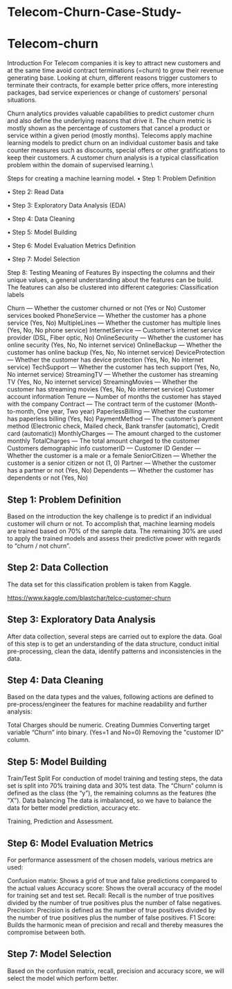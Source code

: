 # Telecom-Churn-Case-Study-
# Telecom-churn
Introduction
For Telecom companies it is key to attract new customers and at the same time avoid contract terminations (=churn) to grow their revenue generating base. Looking at churn, different reasons trigger customers to terminate their contracts, for example better price offers, more interesting packages, bad service experiences or change of customers’ personal situations.

Churn analytics provides valuable capabilities to predict customer churn and also define the underlying reasons that drive it. The churn metric is mostly shown as the percentage of customers that cancel a product or service within a given period (mostly months). Telecoms apply machine learning models to predict churn on an individual customer basis and take counter measures such as discounts, special offers or other gratifications to keep their customers. A customer churn analysis is a typical classification problem within the domain of supervised learning.\

Steps for creating a machine learning model.
• Step 1: Problem Definition

• Step 2: Read Data

• Step 3: Exploratory Data Analysis (EDA)

• Step 4: Data Cleaning

• Step 5: Model Building

• Step 6: Model Evaluation Metrics Definition

• Step 7: Model Selection

Step 8: Testing
Meaning of Features
By inspecting the columns and their unique values, a general understanding about the features can be build. The features can also be clustered into different categories: Classification labels

Churn — Whether the customer churned or not (Yes or No) Customer services booked PhoneService — Whether the customer has a phone service (Yes, No) MultipleLines — Whether the customer has multiple lines (Yes, No, No phone service) InternetService — Customer’s internet service provider (DSL, Fiber optic, No) OnlineSecurity — Whether the customer has online security (Yes, No, No internet service) OnlineBackup — Whether the customer has online backup (Yes, No, No internet service) DeviceProtection — Whether the customer has device protection (Yes, No, No internet service) TechSupport — Whether the customer has tech support (Yes, No, No internet service) StreamingTV — Whether the customer has streaming TV (Yes, No, No internet service) StreamingMovies — Whether the customer has streaming movies (Yes, No, No internet service) Customer account information Tenure — Number of months the customer has stayed with the company Contract — The contract term of the customer (Month-to-month, One year, Two year) PaperlessBilling — Whether the customer has paperless billing (Yes, No) PaymentMethod — The customer’s payment method (Electronic check, Mailed check, Bank transfer (automatic), Credit card (automatic)) MonthlyCharges — The amount charged to the customer monthly TotalCharges — The total amount charged to the customer Customers demographic info customerID — Customer ID Gender — Whether the customer is a male or a female SeniorCitizen — Whether the customer is a senior citizen or not (1, 0) Partner — Whether the customer has a partner or not (Yes, No) Dependents — Whether the customer has dependents or not (Yes, No)

## Step 1: Problem Definition
Based on the introduction the key challenge is to predict if an individual customer will churn or not. To accomplish that, machine learning models are trained based on 70% of the sample data. The remaining 30% are used to apply the trained models and assess their predictive power with regards to “churn / not churn”.

## Step 2: Data Collection
The data set for this classification problem is taken from Kaggle.

https://www.kaggle.com/blastchar/telco-customer-churn

## Step 3: Exploratory Data Analysis
After data collection, several steps are carried out to explore the data. Goal of this step is to get an understanding of the data structure, conduct initial pre-processing, clean the data, identify patterns and inconsistencies in the data.

## Step 4: Data Cleaning
Based on the data types and the values, following actions are defined to pre-process/engineer the features for machine readability and further analysis:

Total Charges should be numeric. Creating Dummies Converting target variable “Churn” into binary. (Yes=1 and No=0) Removing the "customer ID" column.

## Step 5: Model Building
Train/Test Split For conduction of model training and testing steps, the data set is split into 70% training data and 30% test data. The “Churn” column is defined as the class (the “y”), the remaining columns as the features (the “X”). Data balancing The data is imbalanced, so we have to balance the data for better model prediction, accuracy etc.

Training, Prediction and Assessment.

## Step 6: Model Evaluation Metrics
For performance assessment of the chosen models, various metrics are used:

Confusion matrix: Shows a grid of true and false predictions compared to the actual values Accuracy score: Shows the overall accuracy of the model for training set and test set. Recall: Recall is the number of true positives divided by the number of true positives plus the number of false negatives. Precision: Precision is defined as the number of true positives divided by the number of true positives plus the number of false positives. F1 Score: Builds the harmonic mean of precision and recall and thereby measures the compromise between both.

## Step 7: Model Selection
Based on the confusion matrix, recall, precision and accuracy score, we will select the model which perform better.
